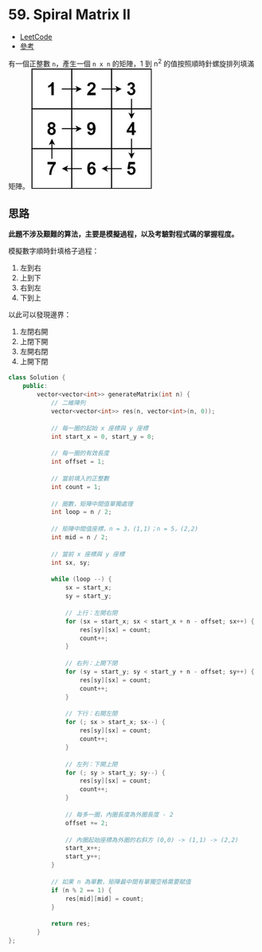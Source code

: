 # 59. Spiral Matrix II

- [LeetCode](https://leetcode.com/problems/spiral-matrix-ii/)
- [參考](https://github.com/youngyangyang04/leetcode-master/blob/master/problems/0059.%E8%9E%BA%E6%97%8B%E7%9F%A9%E9%98%B5II.md)

有一個正整數 `n`，產生一個 `n x n` 的矩陣，1 到 n<sup>2</sup> 的值按照順時針螺旋排列填滿矩陣。
![螺旋矩陣](spiral_matrix_ii.jpeg)


## 思路
**此題不涉及艱難的算法，主要是模擬過程，以及考驗對程式碼的掌握程度。**

模擬數字順時針填格子過程：
1. 左到右
2. 上到下
3. 右到左
4. 下到上

以此可以發現邊界：
1. 左閉右開
2. 上閉下開
3. 左開右閉
4. 上開下閉

```cpp
class Solution {
    public:
        vector<vector<int>> generateMatrix(int n) {
            // 二維陣列
            vector<vector<int>> res(n, vector<int>(n, 0));

            // 每一圈的起始 x 座標與 y 座標
            int start_x = 0, start_y = 0;

            // 每一圈的有效長度
            int offset = 1;

            // 當前填入的正整數
            int count = 1;

            // 圈數，矩陣中間值單獨處理
            int loop = n / 2;

            // 矩陣中間值座標，n = 3，(1,1)；n = 5，(2,2)
            int mid = n / 2;

            // 當前 x 座標與 y 座標
            int sx, sy;

            while (loop --) {
                sx = start_x;
                sy = start_y;

                // 上行：左開右閉
                for (sx = start_x; sx < start_x + n - offset; sx++) {
                    res[sy][sx] = count;
                    count++;
                }

                // 右列：上開下閉
                for (sy = start_y; sy < start_y + n - offset; sy++) {
                    res[sy][sx] = count;
                    count++;
                }

                // 下行：右開左閉
                for (; sx > start_x; sx--) {
                    res[sy][sx] = count;
                    count++;
                }

                // 左列：下開上閉
                for (; sy > start_y; sy--) {
                    res[sy][sx] = count;
                    count++;
                }

                // 每多一圈，內圈長度為外圈長度 - 2
                offset += 2;

                // 內圈起始座標為外圈的右斜方 (0,0) -> (1,1) -> (2,2)
                start_x++;
                start_y++;
            }

            // 如果 n 為單數，矩陣最中間有單獨空格需要賦值
            if (n % 2 == 1) {
                res[mid][mid] = count;
            }

            return res;
        }
};
```
